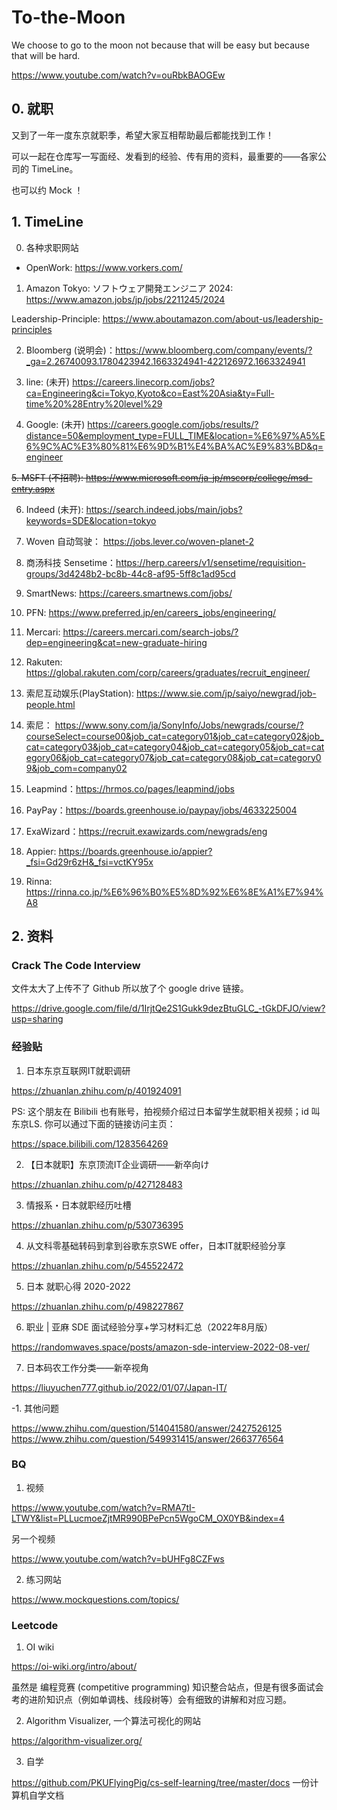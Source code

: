 # To-the-Moon
We choose to go to the moon not because that will be easy but because that will be hard.

https://www.youtube.com/watch?v=ouRbkBAOGEw

## 0. 就职

又到了一年一度东京就职季，希望大家互相帮助最后都能找到工作！

可以一起在仓库写一写面经、发看到的经验、传有用的资料，最重要的——各家公司的 TimeLine。

也可以约 Mock ！

## 1. TimeLine

0. 各种求职网站

  - OpenWork: https://www.vorkers.com/

1. Amazon Tokyo: ソフトウェア開発エンジニア 2024: https://www.amazon.jobs/jp/jobs/2211245/2024

Leadership-Principle: https://www.aboutamazon.com/about-us/leadership-principles

2. Bloomberg (说明会)：https://www.bloomberg.com/company/events/?_ga=2.26740093.1780423942.1663324941-422126972.1663324941

3. line: (未开) https://careers.linecorp.com/jobs?ca=Engineering&ci=Tokyo,Kyoto&co=East%20Asia&ty=Full-time%20%28Entry%20level%29

4. Google: (未开) https://careers.google.com/jobs/results/?distance=50&employment_type=FULL_TIME&location=%E6%97%A5%E6%9C%AC%E3%80%81%E6%9D%B1%E4%BA%AC%E9%83%BD&q=engineer

~~5. MSFT (不招聘): https://www.microsoft.com/ja-jp/mscorp/college/msd-entry.aspx~~

6. Indeed (未开): https://search.indeed.jobs/main/jobs?keywords=SDE&location=tokyo

7. Woven 自动驾驶： https://jobs.lever.co/woven-planet-2

8. 商汤科技 Sensetime：https://herp.careers/v1/sensetime/requisition-groups/3d4248b2-bc8b-44c8-af95-5ff8c1ad95cd

9. SmartNews: https://careers.smartnews.com/jobs/

10. PFN: https://www.preferred.jp/en/careers_jobs/engineering/

11. Mercari: https://careers.mercari.com/search-jobs/?dep=engineering&cat=new-graduate-hiring

12. Rakuten: https://global.rakuten.com/corp/careers/graduates/recruit_engineer/

13. 索尼互动娱乐(PlayStation): https://www.sie.com/jp/saiyo/newgrad/job-people.html

14. 索尼： https://www.sony.com/ja/SonyInfo/Jobs/newgrads/course/?courseSelect=course00&job_cat=category01&job_cat=category02&job_cat=category03&job_cat=category04&job_cat=category05&job_cat=category06&job_cat=category07&job_cat=category08&job_cat=category09&job_com=company02

15. Leapmind：https://hrmos.co/pages/leapmind/jobs

16. PayPay：https://boards.greenhouse.io/paypay/jobs/4633225004

17. ExaWizard：https://recruit.exawizards.com/newgrads/eng

18. Appier: https://boards.greenhouse.io/appier?_fsi=Gd29r6zH&_fsi=vctKY95x

19. Rinna: https://rinna.co.jp/%E6%96%B0%E5%8D%92%E6%8E%A1%E7%94%A8


## 2. 资料

### Crack The Code Interview

文件太大了上传不了 Github 所以放了个 google drive 链接。

https://drive.google.com/file/d/1IrjtQe2S1Gukk9dezBtuGLC_-tGkDFJO/view?usp=sharing


### 经验贴

1. 日本东京互联网IT就职调研

https://zhuanlan.zhihu.com/p/401924091

PS: 这个朋友在 Bilibili 也有账号，拍视频介绍过日本留学生就职相关视频；id 叫 东京LS. 你可以通过下面的链接访问主页：

https://space.bilibili.com/1283564269


2. 【日本就职】东京顶流IT企业调研——新卒向け

https://zhuanlan.zhihu.com/p/427128483

3. 情报系・日本就职经历吐槽

https://zhuanlan.zhihu.com/p/530736395

4. 从文科零基础转码到拿到谷歌东京SWE offer，日本IT就职经验分享

https://zhuanlan.zhihu.com/p/545522472

5. 日本 就职心得 2020-2022

https://zhuanlan.zhihu.com/p/498227867

6. 职业 | 亚麻 SDE 面试经验分享+学习材料汇总（2022年8月版）

https://randomwaves.space/posts/amazon-sde-interview-2022-08-ver/

7. 日本码农工作分类——新卒视角

https://liuyuchen777.github.io/2022/01/07/Japan-IT/



-1. 其他问题

https://www.zhihu.com/question/514041580/answer/2427526125
https://www.zhihu.com/question/549931415/answer/2663776564


### BQ 

1. 视频

https://www.youtube.com/watch?v=RMA7tI-LTWY&list=PLLucmoeZjtMR990BPePcn5WgoCM_OX0YB&index=4

另一个视频

https://www.youtube.com/watch?v=bUHFg8CZFws

2. 练习网站

https://www.mockquestions.com/topics/

### Leetcode


1. OI wiki

https://oi-wiki.org/intro/about/

虽然是 编程竞赛 (competitive programming) 知识整合站点，但是有很多面试会考的进阶知识点（例如单调栈、线段树等）会有细致的讲解和对应习题。

2. Algorithm Visualizer, 一个算法可视化的网站

https://algorithm-visualizer.org/

3. 自学

https://github.com/PKUFlyingPig/cs-self-learning/tree/master/docs 一份计算机自学文档
